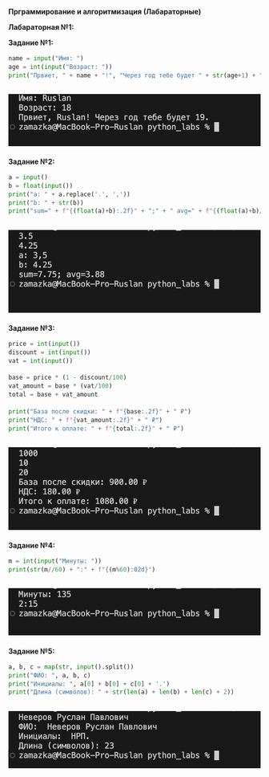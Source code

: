 **Прграммирование и алгоритмизация (Лабараторные)**

**Лабараторная №1:**

**Задание №1:**
```python
name = input("Имя: ")
age = int(input("Возраст: "))
print("Првиет, " + name + "!", "Через год тебе будет " + str(age+1) + ".")
```

![exe1](/images/lab01/exe01.png)
----------------------------------------------------
**Задание №2:**
```python
a = input()
b = float(input())
print("a: " + a.replace('.', ','))
print("b: " + str(b))
print("sum=" + f"{(float(a)+b):.2f}" + ";" + " avg=" + f"{(float(a)+b)/2:.2f}")
```

![exe1](/images/lab01/exe02.png)
----------------------------------------------------
**Задание №3:**
```python
price = int(input())
discount = int(input())
vat = int(input())

base = price * (1 - discount/100)
vat_amount = base * (vat/100)
total = base + vat_amount

print("База после скидки: " + f"{base:.2f}" + " ₽")
print("НДС: " + f"{vat_amount:.2f}" + " ₽")
print("Итого к оплате: " + f"{total:.2f}" + " ₽")
```

![exe1](/images/lab01/exe03.png)
----------------------------------------------------
**Задание №4:**
```python
m = int(input("Минуты: "))
print(str(m//60) + ":" + f"{(m%60):02d}")
```

![exe1](/images/lab01/exe04.png)
----------------------------------------------------
**Задание №5:**
```python
a, b, c = map(str, input().split())
print("ФИО: ", a, b, c)
print("Инициалы: ", a[0] + b[0] + c[0] + '.')
print("Длина (символов): " + str(len(a) + len(b) + len(c) + 2))
```

![exe1](/images/lab01/exe05.png)
----------------------------------------------------
